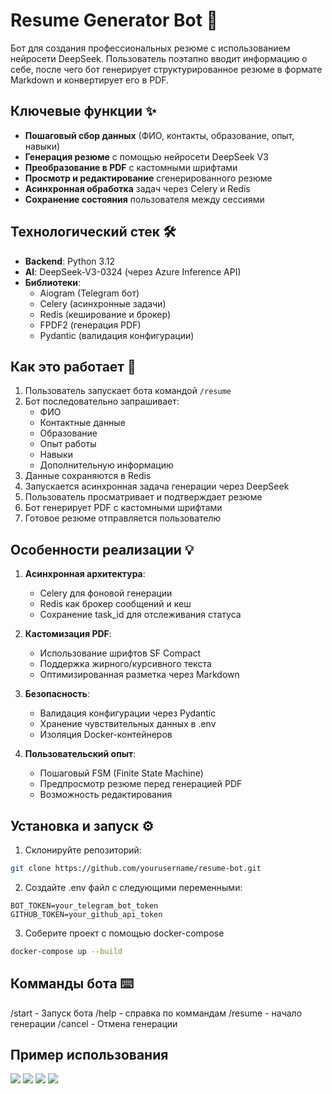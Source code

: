 # Resume Generator Bot 🤖

Бот для создания профессиональных резюме с использованием нейросети DeepSeek. Пользователь поэтапно вводит информацию о себе, после чего бот генерирует структурированное резюме в формате Markdown и конвертирует его в PDF.

## Ключевые функции ✨

- **Пошаговый сбор данных** (ФИО, контакты, образование, опыт, навыки)
- **Генерация резюме** с помощью нейросети DeepSeek V3
- **Преобразование в PDF** с кастомными шрифтами
- **Просмотр и редактирование** сгенерированного резюме
- **Асинхронная обработка** задач через Celery и Redis
- **Сохранение состояния** пользователя между сессиями

## Технологический стек 🛠️

- **Backend**: Python 3.12
- **AI**: DeepSeek-V3-0324 (через Azure Inference API)
- **Библиотеки**: 
  - Aiogram (Telegram бот)
  - Celery (асинхронные задачи)
  - Redis (кеширование и брокер)
  - FPDF2 (генерация PDF)
  - Pydantic (валидация конфигурации)

## Как это работает 🚀

1. Пользователь запускает бота командой `/resume`
2. Бот последовательно запрашивает:
   - ФИО
   - Контактные данные
   - Образование
   - Опыт работы
   - Навыки
   - Дополнительную информацию
3. Данные сохраняются в Redis
4. Запускается асинхронная задача генерации через DeepSeek
5. Пользователь просматривает и подтверждает резюме
6. Бот генерирует PDF с кастомными шрифтами
7. Готовое резюме отправляется пользователю

## Особенности реализации 💡

1. **Асинхронная архитектура**:
   - Celery для фоновой генерации
   - Redis как брокер сообщений и кеш
   - Сохранение task_id для отслеживания статуса

2. **Кастомизация PDF**:
   - Использование шрифтов SF Compact
   - Поддержка жирного/курсивного текста
   - Оптимизированная разметка через Markdown

3. **Безопасность**:
   - Валидация конфигурации через Pydantic
   - Хранение чувствительных данных в .env
   - Изоляция Docker-контейнеров

4. **Пользовательский опыт**:
   - Пошаговый FSM (Finite State Machine)
   - Предпросмотр резюме перед генерацией PDF
   - Возможность редактирования

## Установка и запуск ⚙️

1. Склонируйте репозиторий:
```bash
git clone https://github.com/yourusername/resume-bot.git
```
2. Создайте .env файл с следующими переменными:
```.env
BOT_TOKEN=your_telegram_bot_token
GITHUB_TOKEN=your_github_api_token
```
3. Соберите проект с помощью docker-compose
```bash
docker-compose up --build
```

## Комманды бота ⌨️
/start - Запуск бота
/help - справка по коммандам
/resume - начало генерации
/cancel - Отмена генерации

## Пример использования 
![](https://github.com/Mksdnk/make_resume_bot.git/blob/main/screenshots/start.png)
![](https://github.com/Mksdnk/make_resume_bot.git/blob/main/screenshots/screenshot1.png)
![](https://github.com/Mksdnk/make_resume_bot.git/blob/main/screenshots/screenshot2.png)
![](https://github.com/Mksdnk/make_resume_bot.git/blob/main/screenshots/screenshot3.png)
